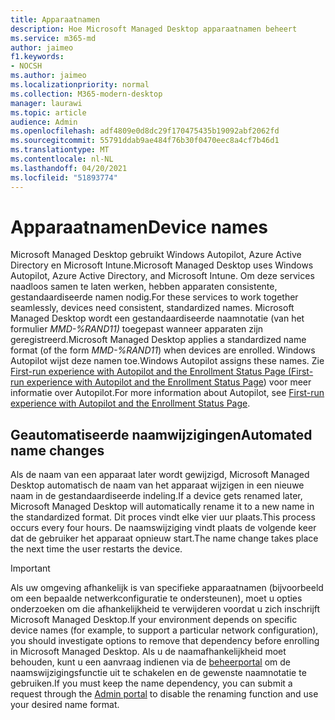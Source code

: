 ```yaml
---
title: Apparaatnamen
description: Hoe Microsoft Managed Desktop apparaatnamen beheert
ms.service: m365-md
author: jaimeo
f1.keywords:
- NOCSH
ms.author: jaimeo
ms.localizationpriority: normal
ms.collection: M365-modern-desktop
manager: laurawi
ms.topic: article
audience: Admin
ms.openlocfilehash: adf4809e0d8dc29f170475435b19092abf2062fd
ms.sourcegitcommit: 55791ddab9ae484f76b30f0470eec8a4cf7b46d1
ms.translationtype: MT
ms.contentlocale: nl-NL
ms.lasthandoff: 04/20/2021
ms.locfileid: "51893774"
---
```

# <a name="device-names"></a><span data-ttu-id="c3a87-103">Apparaatnamen</span><span class="sxs-lookup"><span data-stu-id="c3a87-103">Device names</span></span>

<span data-ttu-id="c3a87-104">Microsoft Managed Desktop gebruikt Windows Autopilot, Azure Active Directory en Microsoft Intune.</span><span class="sxs-lookup"><span data-stu-id="c3a87-104">Microsoft Managed Desktop uses Windows Autopilot, Azure Active Directory, and Microsoft Intune.</span></span> <span data-ttu-id="c3a87-105">Om deze services naadloos samen te laten werken, hebben apparaten consistente, gestandaardiseerde namen nodig.</span><span class="sxs-lookup"><span data-stu-id="c3a87-105">For these services to work together seamlessly, devices need consistent, standardized names.</span></span> <span data-ttu-id="c3a87-106">Microsoft Managed Desktop wordt een gestandaardiseerde naamnotatie (van het formulier *MMD-%RAND11)* toegepast wanneer apparaten zijn geregistreerd.</span><span class="sxs-lookup"><span data-stu-id="c3a87-106">Microsoft Managed Desktop applies a standardized name format (of the form *MMD-%RAND11*) when devices are enrolled.</span></span> <span data-ttu-id="c3a87-107">Windows Autopilot wijst deze namen toe.</span><span class="sxs-lookup"><span data-stu-id="c3a87-107">Windows Autopilot assigns these names.</span></span> <span data-ttu-id="c3a87-108">Zie [First-run experience with Autopilot and the Enrollment Status Page (First-run experience with Autopilot and the Enrollment Status Page](../get-started/esp-first-run.md)) voor meer informatie over Autopilot.</span><span class="sxs-lookup"><span data-stu-id="c3a87-108">For more information about Autopilot, see [First-run experience with Autopilot and the Enrollment Status Page](../get-started/esp-first-run.md).</span></span>

## <a name="automated-name-changes"></a><span data-ttu-id="c3a87-109">Geautomatiseerde naamwijzigingen</span><span class="sxs-lookup"><span data-stu-id="c3a87-109">Automated name changes</span></span>

<span data-ttu-id="c3a87-110">Als de naam van een apparaat later wordt gewijzigd, Microsoft Managed Desktop automatisch de naam van het apparaat wijzigen in een nieuwe naam in de gestandaardiseerde indeling.</span><span class="sxs-lookup"><span data-stu-id="c3a87-110">If a device gets renamed later, Microsoft Managed Desktop will automatically rename it to a new name in the standardized format.</span></span> <span data-ttu-id="c3a87-111">Dit proces vindt elke vier uur plaats.</span><span class="sxs-lookup"><span data-stu-id="c3a87-111">This process occurs every four hours.</span></span> <span data-ttu-id="c3a87-112">De naamswijziging vindt plaats de volgende keer dat de gebruiker het apparaat opnieuw start.</span><span class="sxs-lookup"><span data-stu-id="c3a87-112">The name change takes place the next time the user restarts the device.</span></span>

> [!IMPORTANT]
> <span data-ttu-id="c3a87-113">Als uw omgeving afhankelijk is van specifieke apparaatnamen (bijvoorbeeld om een bepaalde netwerkconfiguratie te ondersteunen), moet u opties onderzoeken om die afhankelijkheid te verwijderen voordat u zich inschrijft Microsoft Managed Desktop.</span><span class="sxs-lookup"><span data-stu-id="c3a87-113">If your environment depends on specific device names (for example, to support a particular network configuration), you should investigate options to remove that dependency before enrolling in Microsoft Managed Desktop.</span></span> <span data-ttu-id="c3a87-114">Als u de naamafhankelijkheid moet behouden, kunt u een aanvraag indienen via de [beheerportal](../working-with-managed-desktop/admin-support.md) om de naamswijzigingsfunctie uit te schakelen en de gewenste naamnotatie te gebruiken.</span><span class="sxs-lookup"><span data-stu-id="c3a87-114">If you must keep the name dependency, you can submit a request through the [Admin portal](../working-with-managed-desktop/admin-support.md) to disable the renaming function and use your desired name format.</span></span>